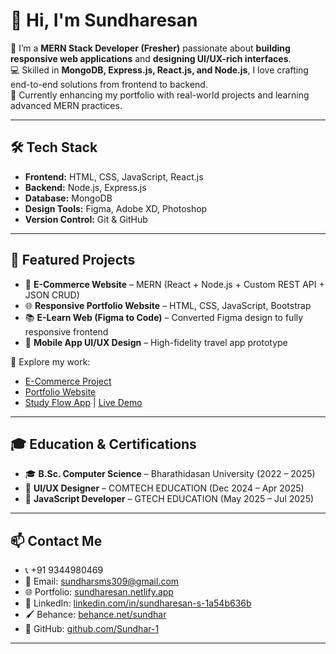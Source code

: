 # 👋 Hi, I'm Sundharesan  

🌱 I’m a **MERN Stack Developer (Fresher)** passionate about **building responsive web applications** and **designing UI/UX-rich interfaces**.  
💻 Skilled in **MongoDB, Express.js, React.js, and Node.js**, I love crafting end-to-end solutions from frontend to backend.  
🚀 Currently enhancing my portfolio with real-world projects and learning advanced MERN practices.  

---

## 🛠️ Tech Stack  

- **Frontend:** HTML, CSS, JavaScript, React.js  
- **Backend:** Node.js, Express.js  
- **Database:** MongoDB  
- **Design Tools:** Figma, Adobe XD, Photoshop  
- **Version Control:** Git & GitHub  

---

## 📂 Featured Projects  

- 🛒 **E-Commerce Website** – MERN (React + Node.js + Custom REST API + JSON CRUD)  
- 🌐 **Responsive Portfolio Website** – HTML, CSS, JavaScript, Bootstrap  
- 📚 **E-Learn Web (Figma to Code)** – Converted Figma design to fully responsive frontend  
- 📱 **Mobile App UI/UX Design** – High-fidelity travel app prototype  

🔗 Explore my work:  
- [E-Commerce Project](https://github.com/Sundhar-1/e-commerse)  
- [Portfolio Website](https://github.com/Sundhar-1/portfolio)  
- [Study Flow App](https://github.com/Sundhar-1/study-flow) | [Live Demo](https://study-flow1.netlify.app/)  

---

## 🎓 Education & Certifications  

- 🎓 **B.Sc. Computer Science** – Bharathidasan University (2022 – 2025)  
- 🏅 **UI/UX Designer** – COMTECH EDUCATION (Dec 2024 – Apr 2025)  
- 🏅 **JavaScript Developer** – GTECH EDUCATION (May 2025 – Jul 2025)  

---

## 📫 Contact Me  

- 📞 +91 9344980469  
- 💌 Email: [sundharsms309@gmail.com](mailto:sundharsms309@gmail.com)  
- 🌐 Portfolio: [sundharesan.netlify.app](https://sundharesan.netlify.app/)  
- 💼 LinkedIn: [linkedin.com/in/sundharesan-s-1a54b636b](https://www.linkedin.com/in/sundharesan-s-1a54b636b)  
- 🖌️ Behance: [behance.net/sundhar](https://www.behance.net/sundhar)  
- 🐙 GitHub: [github.com/Sundhar-1](https://github.com/Sundhar-1)  

---
